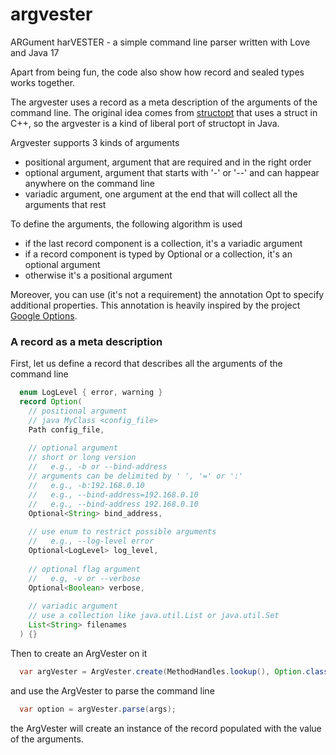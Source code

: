 # argvester
ARGument harVESTER - a simple command line parser written with Love and Java 17

Apart from being fun, the code also show how record and sealed types works together.

The argvester uses a record as a meta description of the arguments of the command line.
The original idea comes from [structopt](https://github.com/p-ranav/structopt) that uses
a struct in C++, so the argvester is a kind of liberal port of structopt in Java.

Argvester supports 3 kinds of arguments
- positional argument, argument that are required and in the right order
- optional argument, argument that starts with '-' or '--' and can happear anywhere on the command line
- variadic argument, one argument at the end that will collect all the arguments that rest

To define the arguments, the following algorithm is used
- if the last record component is a collection, it's a variadic argument
- if a record component is typed by Optional or a collection, it's an optional argument
- otherwise it's a positional argument

Moreover, you can use (it's not a requirement) the annotation Opt to specify additional properties.
This annotation is heavily inspired by the project [Google Options](https://github.com/pcj/google-options).

### A record as a meta description 

First, let us define a record that describes all the arguments of the command line

```java
  enum LogLevel { error, warning }
  record Option(
    // positional argument
    // java MyClass <config_file>
    Path config_file,
 
    // optional argument
    // short or long version
    //   e.g., -b or --bind-address
    // arguments can be delimited by ' ', '=' or ':'
    //   e.g., -b:192.168.0.10
    //   e.g., --bind-address=192.168.0.10
    //   e.g., --bind-address 192.168.0.10
    Optional<String> bind_address,
 
    // use enum to restrict possible arguments
    //   e.g., --log-level error
    Optional<LogLevel> log_level,
 
    // optional flag argument
    //   e.g, -v or --verbose
    Optional<Boolean> verbose,
 
    // variadic argument
    // use a collection like java.util.List or java.util.Set
    List<String> filenames
  ) {}
```

Then to create an ArgVester on it
```java
  var argVester = ArgVester.create(MethodHandles.lookup(), Option.class);  
```

and use the ArgVester to parse the command line
```java
  var option = argVester.parse(args);
```
the ArgVester will create an instance of the record populated with the value of the arguments.

